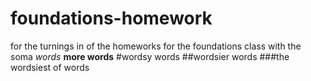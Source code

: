 # foundations-homework
for the turnings in of the homeworks for the foundations class with the soma
*words*
**more words**
#wordsy words
##wordsier words
###the wordsiest of words
